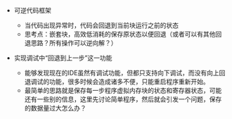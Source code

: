 - 可逆代码框架
  - 当代码出现异常时，代码会回退到当前块运行之前的状态
  - 思考点：嵌套块，高效低消耗的保存原状态以便回退（或者可以有其他回退思路？所有操作可以逆向解？）

- 实现调试中“回退到上一步”这一功能
  - 能够发现现在的IDE虽然有调试功能，但都只支持向下调试，而没有向上回退调试的功能，很多时候会造成诸多不便，只能重启程序重新开始。
  - 最简单的思路就是保存每一步程序虚拟内存块的状态和寄存器状态，可能还有一些别的信息，这里先讨论简单程序，然后就会引发一个问题，保存的数据量过大怎么办？
